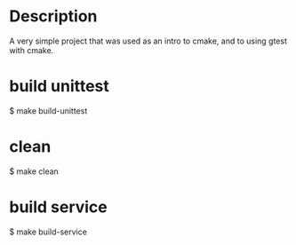 # Description
A very simple project that was used as an intro to cmake, and to using gtest with cmake.

# build unittest
$ make build-unittest

# clean
$ make clean

# build service
$ make build-service
